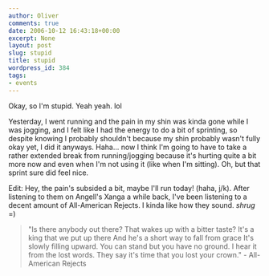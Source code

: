 ```yaml
---
author: Oliver
comments: true
date: 2006-10-12 16:43:18+00:00
excerpt: None
layout: post
slug: stupid
title: stupid
wordpress_id: 384
tags:
- events
---
```


Okay, so I'm stupid.  Yeah yeah.  lol

Yesterday, I went running and the pain in my shin was kinda gone while I was jogging, and I felt like I had the energy to do a bit of sprinting, so despite knowing I probably shouldn't because my shin probably wasn't fully okay yet, I did it anyways.  Haha... now I think I'm going to have to take a rather extended break from running/jogging because it's hurting quite a bit more now and even when I'm not using it (like when I'm sitting).  Oh, but that sprint sure did feel nice.

Edit: Hey, the pain's subsided a bit, maybe I'll run today! (haha, j/k).  After listening to them on Angell's Xanga a while back, I've been listening to a decent amount of All-American Rejects.  I kinda like how they sound.  *shrug* =)

<blockquote class="lyrics">"Is there anybody out there?
That wakes up with a bitter taste?
It's a king that we put up there
And he's a short way to fall from grace
It's slowly filling upward.
You can stand but you have no ground.
I hear it from the lost words.
They say it's time that you lost your crown." - All-American Rejects</blockquote>